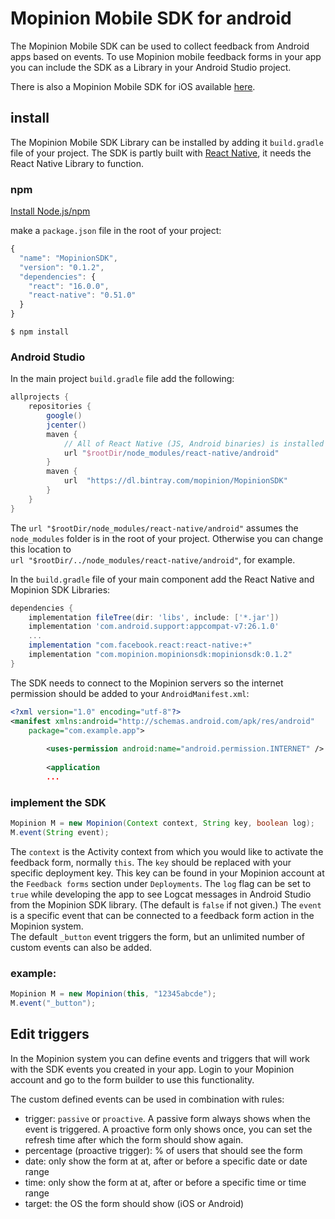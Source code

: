 # Mopinion Mobile SDK for android
The Mopinion Mobile SDK can be used to collect feedback from Android apps based on events.
To use Mopinion mobile feedback forms in your app you can include the SDK as a Library in your Android Studio project.

There is also a Mopinion Mobile SDK for iOS available [here](https://github.com/mopinion/mopinion-sdk-ios).

## install

The Mopinion Mobile SDK Library can be installed by adding it `build.gradle` file of your project.
The SDK is partly built with [React Native](https://facebook.github.io/react-native/), it needs the React Native Library to function.

### npm

[Install Node.js/npm](https://www.npmjs.com/get-npm)

make a `package.json` file in the root of your project:

```javascript
{
  "name": "MopinionSDK",
  "version": "0.1.2",
  "dependencies": {
    "react": "16.0.0",
    "react-native": "0.51.0"
  }
}
```

`$ npm install`

### Android Studio

In the main project `build.gradle` file add the following:

```gradle
allprojects {
    repositories {
        google()
        jcenter()
        maven {
            // All of React Native (JS, Android binaries) is installed from npm
            url "$rootDir/node_modules/react-native/android"
        }
        maven {
            url  "https://dl.bintray.com/mopinion/MopinionSDK"
        }
    }
}
```

The `url "$rootDir/node_modules/react-native/android"` assumes the `node_modules` folder is in the root of your project. Otherwise you can change this location to  
`url "$rootDir/../node_modules/react-native/android"`, for example.

In the `build.gradle` file of your main component add the React Native and Mopinion SDK Libraries:

```gradle
dependencies {
    implementation fileTree(dir: 'libs', include: ['*.jar'])
    implementation 'com.android.support:appcompat-v7:26.1.0'
    ...
    implementation "com.facebook.react:react-native:+"    
    implementation "com.mopinion.mopinionsdk:mopinionsdk:0.1.2"
}
```

The SDK needs to connect to the Mopinion servers so the internet permission should be added to your `AndroidManifest.xml`:

```xml
<?xml version="1.0" encoding="utf-8"?>
<manifest xmlns:android="http://schemas.android.com/apk/res/android"
    package="com.example.app">
    
		<uses-permission android:name="android.permission.INTERNET" />
		
		<application
		...
```

### implement the SDK
```java
Mopinion M = new Mopinion(Context context, String key, boolean log);
M.event(String event);
```

The `context` is the Activity context from which you would like to activate the feedback form, normally `this`.
The `key` should be replaced with your specific deployment key. This key can be found in your Mopinion account at the `Feedback forms` section under `Deployments`.
The `log` flag can be set to `true` while developing the app to see Logcat messages in Android Studio from the Mopinion SDK library. (The default is `false` if not given.)
The `event` is a specific event that can be connected to a feedback form action in the Mopinion system.  
The default `_button` event triggers the form, but an unlimited number of custom events can also be added.

### example:
```java
Mopinion M = new Mopinion(this, "12345abcde");
M.event("_button");
```

## Edit triggers
In the Mopinion system you can define events and triggers that will work with the SDK events you created in your app.
Login to your Mopinion account and go to the form builder to use this functionality.

The custom defined events can be used in combination with rules:

* trigger: `passive` or `proactive`. A passive form always shows when the event is triggered. A proactive form only shows once, you can set the refresh time after which the form should show again.  
* percentage (proactive trigger): % of users that should see the form  
* date: only show the form at at, after or before a specific date or date range  
* time: only show the form at at, after or before a specific time or time range  
* target: the OS the form should show (iOS or Android) 